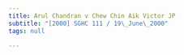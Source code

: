 ```yaml
---
title: Arul Chandran v Chew Chin Aik Victor JP
subtitle: "[2000] SGHC 111 / 19\_June\_2000"
tags: null

---
```


